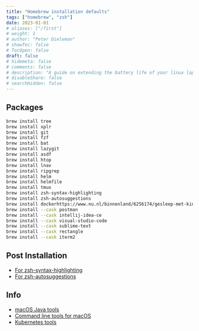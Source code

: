 ```yaml
---
title: "Homebrew installation defaults"
tags: ["homebrew", "zsh"]
date: 2023-01-01
# aliases: ["/first"]
# weight: 1
# author: "Peter Dieleman"
# showToc: false
# TocOpen: false
draft: false
# hidemeta: false
# comments: false
# description: "A guide on extending the battery life of your linux laptop"
# disableShare: false
# searchHidden: false
---
```


## Packages

```bash
brew install tree
brew install xplr
brew install git
brew install fzf
brew install bat
brew install lazygit
brew install asdf
brew install htop
brew install lnav
brew install ripgrep
brew install helm
brew install helmfile
brew install tmux
brew install zsh-syntax-highlighting    
brew install zsh-autosuggestions
brew install dockerhttps://www.nu.nl/binnenland/6256174/gesleep-met-kinderen-naar-verschillende-creches-kan-hechting-verstoren.html
brew install --cask postman
brew install --cask intellij-idea-ce
brew install --cask visual-studio-code
brew install --cask sublime-text
brew install --cask rectangle
brew install --cask iterm2
```

## Post Installation

- [For zsh-syntax-highlighting](https://formulae.brew.sh/formula/zsh-syntax-highlighting>)
- [For zsh-autosuggestions](https://formulae.brew.sh/formula/zsh-autosuggestions#default)

## Info

- [macOS Java tools](https://blog.codeleak.pl/2020/01/macos-essential-tools-for-java-developer.html)
- [Command line tools for macOS](https://medium.com/macoclock/awesome-command-line-tools-for-the-mac-42d810dacf93)
- [Kubernetes tools](https://collabnix.github.io/kubetools/)
